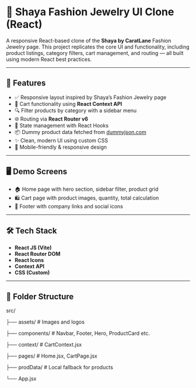# 💍 Shaya Fashion Jewelry UI Clone (React)

A responsive React-based clone of the **Shaya by CaratLane** Fashion Jewelry page. This project replicates the core UI and functionality, including product listings, category filters, cart management, and routing — all built using modern React best practices.

---

## 🔧 Features

- ✅ Responsive layout inspired by Shaya’s Fashion Jewelry page
- 🛒 Cart functionality using **React Context API**
- 🔍 Filter products by category with a sidebar menu
- 🌐 Routing via **React Router v6**
- 🧠 State management with React Hooks
- 📦 Dummy product data fetched from [dummyjson.com](https://dummyjson.com/docs/products)
- ✨ Clean, modern UI using custom CSS
- 📱 Mobile-friendly & responsive design

---

## 🖥️ Demo Screens

- 🏠 Home page with hero section, sidebar filter, product grid
- 🛍️ Cart page with product images, quantity, total calculation
- 🔗 Footer with company links and social icons

---

## 🛠️ Tech Stack

- **React JS (Vite)**
- **React Router DOM**
- **React Icons**
- **Context API**
- **CSS (Custom)**

---

## 📂 Folder Structure

src/

├── assets/ # Images and logos

├── components/ # Navbar, Footer, Hero, ProductCard etc.

├── context/ # CartContext.jsx

├── pages/ # Home.jsx, CartPage.jsx

├── prodData/ # Local fallback for products

└── App.jsx


